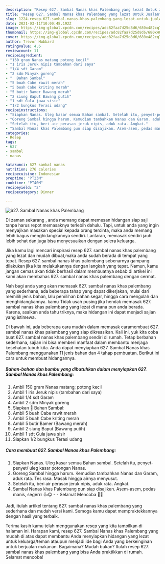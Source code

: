 ```yaml
---
description: "Resep 627. Sambal Nanas khas Palembang yang lezat Untuk Jualan"
title: "Resep 627. Sambal Nanas khas Palembang yang lezat Untuk Jualan"
slug: 1224-resep-627-sambal-nanas-khas-palembang-yang-lezat-untuk-jualan
date: 2021-03-11T10:00:48.192Z
image: https://img-global.cpcdn.com/recipes/adc82faa7d25d8d6/680x482cq70/627-sambal-nanas-khas-palembang-foto-resep-utama.jpg
thumbnail: https://img-global.cpcdn.com/recipes/adc82faa7d25d8d6/680x482cq70/627-sambal-nanas-khas-palembang-foto-resep-utama.jpg
cover: https://img-global.cpcdn.com/recipes/adc82faa7d25d8d6/680x482cq70/627-sambal-nanas-khas-palembang-foto-resep-utama.jpg
author: Trevor Hubbard
ratingvalue: 4.6
reviewcount: 11
recipeingredient:
- "150 gram Nanas matang potong kecil"
- "1 iris Jeruk nipis tambahan dari saya"
- "1/4 sdt Garam"
- "2 sdm Minyak goreng"
- "  Bahan Sambal"
- "5 buah Cabe rawit merah"
- "5 buah Cabe kriting merah"
- "5 butir Bamer Bawang merah"
- "2 siung Baput Bawang putih"
- "1 sdt Gula jawa sisir"
- "1/2 bungkus Terasi udang"
recipeinstructions:
- "Siapkan Nanas. Uleg kasar semua Bahan sambal. Setelah itu, penyet-penyet/ uleg kasar potongan Nanas."
- "Goreng Sambal hingga harum. Kemudian tambahkan Nanas dan Garam, aduk rata. Tes rasa. Masak hingga airnya menyusut."
- "Setelah itu, beri air perasan jeruk nipis, aduk rata. Angkat."
- "Sambal Nanas khas Palembang pun siap disajikan. Asem-asem, pedas manis, segerrr 👍😋  Selamat Mencoba 🙏😊"
categories:
- Resep
tags:
- 627
- sambal
- nanas

katakunci: 627 sambal nanas 
nutrition: 276 calories
recipecuisine: Indonesian
preptime: "PT23M"
cooktime: "PT40M"
recipeyield: "2"
recipecategory: Dinner

---
```



![627. Sambal Nanas khas Palembang](https://img-global.cpcdn.com/recipes/adc82faa7d25d8d6/680x482cq70/627-sambal-nanas-khas-palembang-foto-resep-utama.jpg)

Di zaman  sekarang , anda memang dapat memesan hidangan siap saji tanpa harus repot memasaknya terlebih dahulu. Tapi, untuk anda yang ingin menyajikan masakan special kepada orang tercinta, maka anda memang lebih bagus menghidangkannya sendiri. Lantaran, memasak sendiri jauh lebih sehat dan juga bisa menyesuaikan dengan selera keluarga.

Jika kamu lagi mencari inspirasi resep 627. sambal nanas khas palembang yang lezat dan mudah dibuat,maka anda sudah berada di tempat yang tepat. Resep 627. sambal nanas khas palembang  sebenarnya gampang dilakukan jika kita melakukannya dengan langkah yang tepat. Namun, kamu jangan cemas akan tidak berhasil dalam membuatnya 
sebab di artikel ini kami akan membahas 627. sambal nanas khas palembang dengan cermat.  



Nah bagi anda yang akan memasak 627. sambal nanas khas palembang yang sederhana, ada beberapa tahap yang dapat dikerjakan, mulai dari memilih jenis bahan, lalu pemilihan bahan segar, hingga cara mengolah dan menghidangkannya. kamu Tidak usah pusing jika hendak memasak 627. sambal nanas khas palembang yang lezat di mana pun anda berada. Karena, asalkan anda  tahu triknya, maka hidangan ini dapat menjadi sajian yang istimewa.

Di bawah ini, ada beberapa cara mudah dalam memasak caramembuat 627. sambal nanas khas palembang yang siap dikreasikan. Kali ini, yuk kita coba buat 627. sambal nanas khas palembang sendiri di rumah. Tetap berbahan sederhana, sajian ini bisa memberi manfaat dalam membantu menjaga kesehatan tubuh kita. Anda dapat menyiapkan 627. Sambal Nanas khas Palembang menggunakan 11 jenis bahan dan 4 tahap pembuatan. Berikut ini cara untuk membuat hidangannya.

<!--inarticleads1-->

##### Bahan-bahan dan bumbu yang dibutuhkan dalam menyiapkan 627. Sambal Nanas khas Palembang:

1. Ambil 150 gram Nanas matang; potong kecil
1. Ambil 1 iris Jeruk nipis (tambahan dari saya)
1. Ambil 1/4 sdt Garam
1. Ambil 2 sdm Minyak goreng
1. Siapkan  📌 Bahan Sambal:
1. Ambil 5 buah Cabe rawit merah
1. Ambil 5 buah Cabe kriting merah
1. Ambil 5 butir Bamer (Bawang merah)
1. Ambil 2 siung Baput (Bawang putih)
1. Ambil 1 sdt Gula jawa sisir
1. Siapkan 1/2 bungkus Terasi udang




<!--inarticleads2-->

##### Cara membuat 627. Sambal Nanas khas Palembang:

1. Siapkan Nanas. Uleg kasar semua Bahan sambal. Setelah itu, penyet-penyet/ uleg kasar potongan Nanas.
1. Goreng Sambal hingga harum. Kemudian tambahkan Nanas dan Garam, aduk rata. Tes rasa. Masak hingga airnya menyusut.
1. Setelah itu, beri air perasan jeruk nipis, aduk rata. Angkat.
1. Sambal Nanas khas Palembang pun siap disajikan. Asem-asem, pedas manis, segerrr 👍😋 -  - Selamat Mencoba 🙏😊




Jadi, itulah artikel tentang  627. sambal nanas khas palembang  yang sederhana dan mudah versi kami. Semoga kamu dapat mempraktekkannya dengan hasil yang terbaik. 

Terima kasih kamu telah menggunakan resep yang kita tampilkan di halaman ini. Harapan kami, resep  627. Sambal Nanas khas Palembang yang mudah di atas dapat membantu Anda menyiapkan hidangan yang lezat untuk keluarga/teman ataupun menjadi ide bagi Anda yang berkeinginan untuk berjualan makanan. Bagaimana? Mudah bukan? Itulah resep 627. sambal nanas khas palembang yang bisa Anda praktikkan di rumah. Selamat mencoba!

